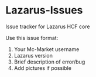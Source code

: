 # Lazarus-Issues
Issue tracker for Lazarus HCF core

Use this issue format:
 1. Your Mc-Market username
 2. Lazarus version
 3. Brief description of error/bug
 4. Add pictures if possible
